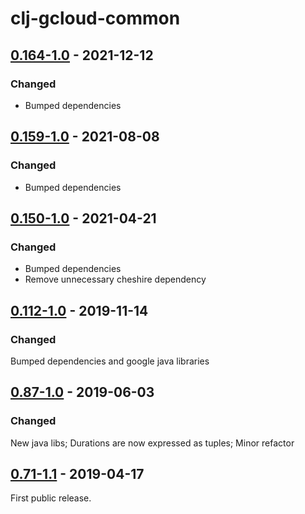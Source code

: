 
# clj-gcloud-common

## [0.164-1.0] - 2021-12-12

### Changed
* Bumped dependencies

## [0.159-1.0] - 2021-08-08

### Changed
* Bumped dependencies

## [0.150-1.0] - 2021-04-21

### Changed
* Bumped dependencies
* Remove unnecessary cheshire dependency

## [0.112-1.0] - 2019-11-14

### Changed

Bumped dependencies and google java libraries

## [0.87-1.0] - 2019-06-03

### Changed

New java libs; Durations are now expressed as tuples; Minor refactor

## [0.71-1.1] - 2019-04-17

First public release.

[Unreleased]: https://github.com/oscaro/clj-gcloud-common/-/compare/0.164-1.0...devel
[0.164-1.0]: https://github.com/oscaro/clj-gcloud-common/-/compare/0.159-1.0...0.164-1.0
[0.159-1.0]: https://github.com/oscaro/clj-gcloud-common/-/compare/0.150-1.0...0.159-1.0
[0.150-1.0]: https://github.com/oscaro/clj-gcloud-common/-/compare/0.112-1.0...0.150-1.0
[0.112-1.0]: https://github.com/oscaro/clj-gcloud-common/-/compare/0.87-1.0...0.112-1.0
[0.87-1.0]: https://github.com/oscaro/clj-gcloud-common/-/compare/0.71-1.1...0.87-1.0
[0.71-1.1]: https://github.com/oscaro/clj-gcloud-common/releases/tag/0.71-1.1
